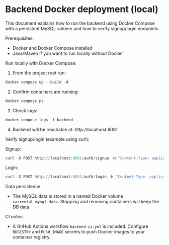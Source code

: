 # Backend Docker deployment (local)

This document explains how to run the backend using Docker Compose with a persistent MySQL volume and how to verify signup/login endpoints.

Prerequisites:
- Docker and Docker Compose installed
- Java/Maven if you want to run locally without Docker

Run locally with Docker Compose:

1. From the project root run:

```powershell
docker compose up --build -d
```

2. Confirm containers are running:

```powershell
docker compose ps
```

3. Check logs:

```powershell
docker compose logs -f backend
```

4. Backend will be reachable at: http://localhost:8081

Verify signup/login (example using curl):

Signup:

```powershell
curl -X POST http://localhost:8081/auth/signup -H "Content-Type: application/json" -d '{"username":"testuser","password":"testpass","email":"test@example.com"}'
```

Login:

```powershell
curl -X POST http://localhost:8081/auth/login -H "Content-Type: application/json" -d '{"username":"testuser","password":"testpass"}'
```

Data persistence:
- The MySQL data is stored in a named Docker volume `carrental_mysql_data`. Stopping and removing containers will keep the DB data.

CI notes:
- A GitHub Actions workflow `backend-ci.yml` is included. Configure `REGISTRY` and `PUSH_IMAGE` secrets to push Docker images to your container registry.

